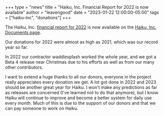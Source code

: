+++
type = "news"
title = "Haiku, Inc. Financial Report for 2022 is now available"
author = "leavengood"
date = "2023-01-22 12:00:00-05:00"
tags = ["haiku-inc", "donations"]
+++

The Haiku, Inc. [financial report for 2022](https://www.haiku-inc.org/docs/haiku_inc-financial-report-2022.pdf)
is now available on the [Haiku, Inc. Documents page](https://www.haiku-inc.org/documents/).

Our donations for 2022 were almost as high as 2021, which was our record year so
far.

In 2022 our contractor waddlesplash worked the whole year, and we got a Beta 4
release near Christmas due to his efforts as well as from our many other contributors.

I want to extend a huge thanks to all our donors, everyone in the project really
appreciates every donation we get. A lot got done in 2022 and 2023 should be another
great year for Haiku. I won't make any predictions as far as releases are concerned
(I've learned not to do that anymore), but I know Haiku will continue to improve
and become a better system for daily use every month. Much of this is due to the
support of our donors and that we can pay someone to work on Haiku.
